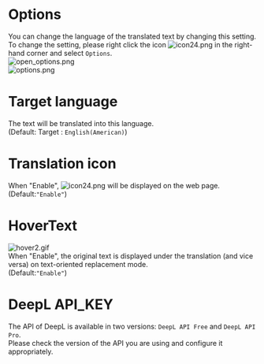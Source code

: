# Options

You can change the language of the translated text by changing this setting.  
To change the setting, please right click the icon ![icon24.png](https://github.com/T3aHat/DeepLopener/raw/main/icon24.png) in the right-hand corner and select `Options`.  
![open_options.png](https://github.com/T3aHat/DeepLopener/raw/main/images/open_options.png)  
![options.png](https://github.com/T3aHat/DeepLopener/raw/main/images/options.png)

# Target language

The text will be translated into this language.  
(Default: Target : `English(American)`)

# Translation icon

When "Enable", ![icon24.png](https://github.com/T3aHat/DeepLopener/raw/main/icon24.png) will be displayed on the web page.  
(Default:`"Enable"`)

# HoverText

![hover2.gif](https://github.com/T3aHat/DeepLopener/raw/main/images/hover.gif)  
When "Enable", the original text is displayed under the translation (and vice versa) on text-oriented replacement mode.  
(Default:`"Enable"`)

# DeepL API_KEY

The API of DeepL is available in two versions: `DeepL API Free` and `DeepL API Pro`.  
Please check the version of the API you are using and configure it appropriately.
